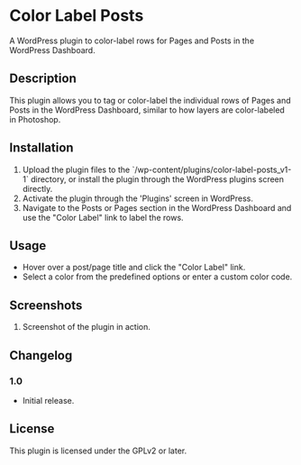 # Color Label Posts

A WordPress plugin to color-label rows for Pages and Posts in the WordPress Dashboard.

## Description

This plugin allows you to tag or color-label the individual rows of Pages and Posts in the WordPress Dashboard, similar to how layers are color-labeled in Photoshop.

## Installation

1. Upload the plugin files to the \`/wp-content/plugins/color-label-posts_v1-1\` directory, or install the plugin through the WordPress plugins screen directly.
2. Activate the plugin through the 'Plugins' screen in WordPress.
3. Navigate to the Posts or Pages section in the WordPress Dashboard and use the \"Color Label\" link to label the rows.

## Usage

- Hover over a post/page title and click the \"Color Label\" link.
- Select a color from the predefined options or enter a custom color code.

## Screenshots

1. Screenshot of the plugin in action.

## Changelog

### 1.0
- Initial release.

## License

This plugin is licensed under the GPLv2 or later.
